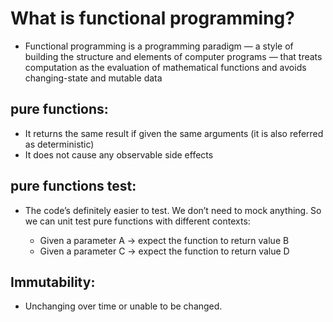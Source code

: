 # What is functional programming?
* Functional programming is a programming paradigm — a style of building the structure and elements of computer programs — that treats 
computation as the evaluation of mathematical functions and avoids changing-state and mutable data

## pure functions:
* It returns the same result if given the same arguments (it is also referred as deterministic)
* It does not cause any observable side effects

## pure functions test:
* The code’s definitely easier to test. We don’t need to mock anything. So we can unit test pure functions with different contexts:

   * Given a parameter A → expect the function to return value B
   * Given a parameter C → expect the function to return value D
## Immutability:
* Unchanging over time or unable to be changed.
